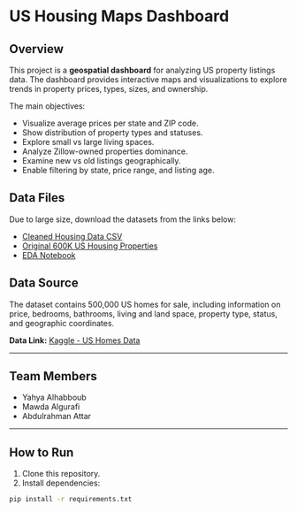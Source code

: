 # US Housing Maps Dashboard

## Overview
This project is a **geospatial dashboard** for analyzing US property listings data. The dashboard provides interactive maps and visualizations to explore trends in property prices, types, sizes, and ownership.

The main objectives:
- Visualize average prices per state and ZIP code.
- Show distribution of property types and statuses.
- Explore small vs large living spaces.
- Analyze Zillow-owned properties dominance.
- Examine new vs old listings geographically.
- Enable filtering by state, price range, and listing age.

## Data Files
Due to large size, download the datasets from the links below:

- [Cleaned Housing Data CSV](https://drive.google.com/file/d/1uqbolYGFffYAdKU9J8d5ZRBh8Pmk8aSl/view?usp=sharing)
- [Original 600K US Housing Properties](https://drive.google.com/file/d/1FwxwX4Ifs2ciXN2F6qbAOHPIJip8xLgF/view?usp=sharing)
- [EDA Notebook](https://drive.google.com/file/d/1XtcLvh5LD_tBywxANjbl9RJ8hnC21DX6/view?usp=sharing)

## Data Source
The dataset contains 500,000 US homes for sale, including information on price, bedrooms, bathrooms, living and land space, property type, status, and geographic coordinates.

**Data Link:** [Kaggle - US Homes Data](https://www.kaggle.com/datasets/polartech/500000-us-homes-data-for-sale-properties)

---

## Team Members
- Yahya Alhabboub
- Mawda Algurafi
- Abdulrahman Attar

---

## How to Run
1. Clone this repository.  
2. Install dependencies:

```bash
pip install -r requirements.txt
